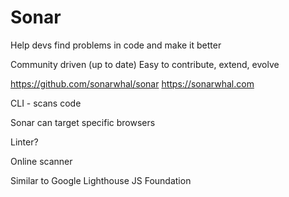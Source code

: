 # Sonar

Help devs find problems in code and make it better

Community driven (up to date)
Easy to contribute, extend, evolve

https://github.com/sonarwhal/sonar
https://sonarwhal.com

CLI - scans code

Sonar can target specific browsers

Linter?

Online scanner

Similar to Google Lighthouse
JS Foundation



